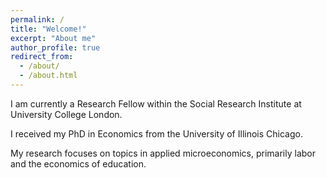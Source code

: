 ```yaml
---
permalink: /
title: "Welcome!"
excerpt: "About me"
author_profile: true
redirect_from: 
  - /about/
  - /about.html
---
```


I am currently a Research Fellow within the Social Research Institute at University College London.

I received my PhD in Economics from the University of Illinois Chicago.

My research focuses on topics in applied microeconomics, primarily labor and the economics of education.